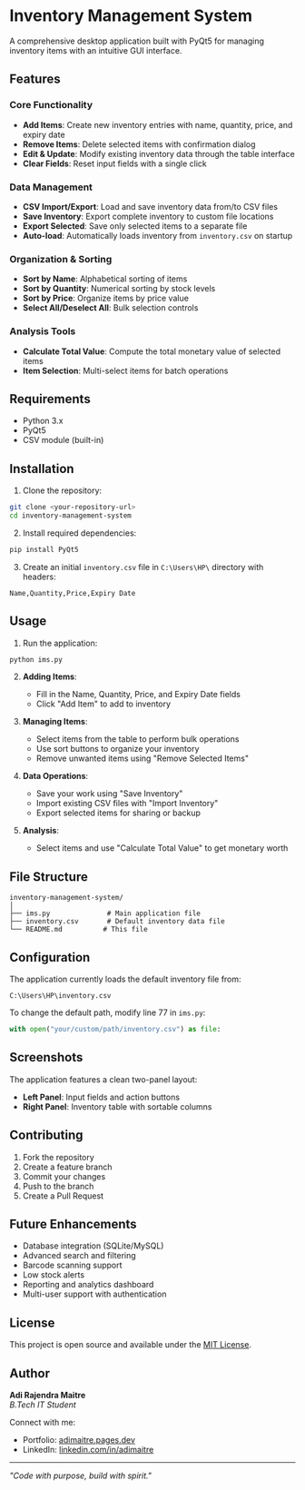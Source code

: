 # Inventory Management System

A comprehensive desktop application built with PyQt5 for managing inventory items with an intuitive GUI interface.

## Features

### Core Functionality
- **Add Items**: Create new inventory entries with name, quantity, price, and expiry date
- **Remove Items**: Delete selected items with confirmation dialog
- **Edit & Update**: Modify existing inventory data through the table interface
- **Clear Fields**: Reset input fields with a single click

### Data Management
- **CSV Import/Export**: Load and save inventory data from/to CSV files
- **Save Inventory**: Export complete inventory to custom file locations
- **Export Selected**: Save only selected items to a separate file
- **Auto-load**: Automatically loads inventory from `inventory.csv` on startup

### Organization & Sorting
- **Sort by Name**: Alphabetical sorting of items
- **Sort by Quantity**: Numerical sorting by stock levels
- **Sort by Price**: Organize items by price value
- **Select All/Deselect All**: Bulk selection controls

### Analysis Tools
- **Calculate Total Value**: Compute the total monetary value of selected items
- **Item Selection**: Multi-select items for batch operations

## Requirements

- Python 3.x
- PyQt5
- CSV module (built-in)

## Installation

1. Clone the repository:
```bash
git clone <your-repository-url>
cd inventory-management-system
```

2. Install required dependencies:
```bash
pip install PyQt5
```

3. Create an initial `inventory.csv` file in `C:\Users\HP\` directory with headers:
```csv
Name,Quantity,Price,Expiry Date
```

## Usage

1. Run the application:
```bash
python ims.py
```

2. **Adding Items**: 
   - Fill in the Name, Quantity, Price, and Expiry Date fields
   - Click "Add Item" to add to inventory

3. **Managing Items**:
   - Select items from the table to perform bulk operations
   - Use sort buttons to organize your inventory
   - Remove unwanted items using "Remove Selected Items"

4. **Data Operations**:
   - Save your work using "Save Inventory"
   - Import existing CSV files with "Import Inventory" 
   - Export selected items for sharing or backup

5. **Analysis**:
   - Select items and use "Calculate Total Value" to get monetary worth

## File Structure

```
inventory-management-system/
│
├── ims.py              # Main application file
├── inventory.csv       # Default inventory data file
└── README.md          # This file
```

## Configuration

The application currently loads the default inventory file from:
```
C:\Users\HP\inventory.csv
```

To change the default path, modify line 77 in `ims.py`:
```python
with open("your/custom/path/inventory.csv") as file:
```

## Screenshots

The application features a clean two-panel layout:
- **Left Panel**: Input fields and action buttons
- **Right Panel**: Inventory table with sortable columns

## Contributing

1. Fork the repository
2. Create a feature branch
3. Commit your changes
4. Push to the branch
5. Create a Pull Request

## Future Enhancements

- Database integration (SQLite/MySQL)
- Advanced search and filtering
- Barcode scanning support
- Low stock alerts
- Reporting and analytics dashboard
- Multi-user support with authentication

## License

This project is open source and available under the [MIT License](LICENSE).

## Author

**Adi Rajendra Maitre**  
*B.Tech IT Student*  

Connect with me:
- Portfolio: [adimaitre.pages.dev](https://adimaitre.pages.dev)
- LinkedIn: [linkedin.com/in/adimaitre](https://linkedin.com/in/adimaitre)

---

*"Code with purpose, build with spirit."*
